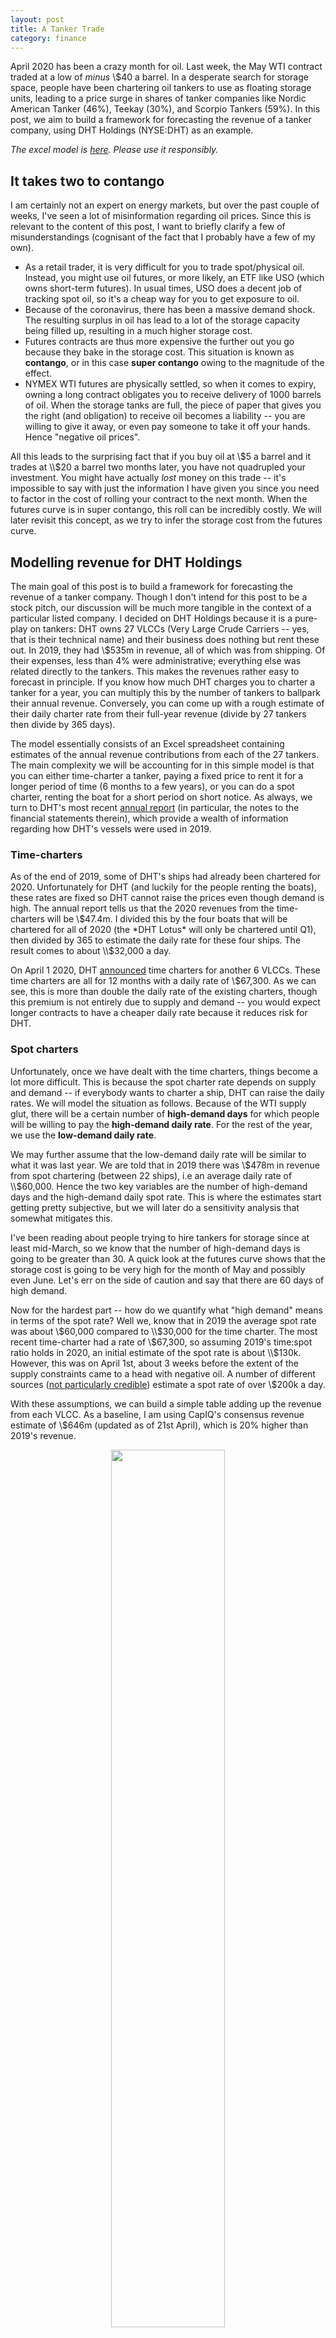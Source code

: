 ```yaml
---
layout: post
title: A Tanker Trade
category: finance
---
```


April 2020 has been a crazy month for oil. Last week, the May WTI contract traded at a low of *minus* \\$40 a barrel. In a desperate search for storage space, people have been chartering oil tankers to use as floating storage units, leading to a price surge in shares of tanker companies like Nordic American Tanker (46%), Teekay (30%), and Scorpio Tankers (59%). In this post, we aim to build a framework for forecasting the revenue of a tanker company, using DHT Holdings (NYSE:DHT) as an example.
<!--more-->

*The excel model is [here](https://github.com/robertmartin8/RandomWalks/blob/master/valuations/DHT_tankers.xlsx). Please use it responsibly.*

## It takes two to contango 

I am certainly not an expert on energy markets, but over the past couple of weeks, I've seen a lot of misinformation regarding oil prices. Since this is relevant to the content of this post, I want to briefly clarify a few of misunderstandings (cognisant of the fact that I probably have a few of my own).

- As a retail trader, it is very difficult for you to trade spot/physical oil. Instead, you might use oil futures, or more likely, an ETF like USO (which owns short-term futures). In usual times, USO does a decent job of tracking spot oil, so it's a cheap way for you to get exposure to oil.
- Because of the coronavirus, there has been a massive demand shock. The resulting surplus in oil has lead to a lot of the storage capacity being filled up, resulting in a much higher storage cost. 
- Futures contracts are thus more expensive the further out you go because they bake in the storage cost. This situation is known as **contango**, or in this case **super contango** owing to the magnitude of the effect.
- NYMEX WTI futures are physically settled, so when it comes to expiry, owning a long contract obligates you to receive delivery of 1000 barrels of oil. When the storage tanks are full, the piece of paper that gives you the right (and obligation) to receive oil becomes a liability -- you are willing to give it away, or even pay someone to take it off your hands. Hence "negative oil prices".
  
All this leads to the surprising fact that if you buy oil at \\$5 a barrel and it trades at \\$20 a barrel two months later, you have not quadrupled your investment. You might have actually *lost* money on this trade -- it's impossible to say with just the information I have given you since you need to factor in the cost of rolling your contract to the next month. When the futures curve is in super contango, this roll can be incredibly costly. We will later revisit this concept, as we try to infer the storage cost from the futures curve.

## Modelling revenue for DHT Holdings

The main goal of this post is to build a framework for forecasting the revenue of a tanker company. Though I don't intend for this post to be a stock pitch, our discussion will be much more tangible in the context of a particular listed company. I decided on DHT Holdings because it is a pure-play on tankers: DHT owns 27 VLCCs (Very Large Crude Carriers -- yes, that is their technical name) and their business does nothing but rent these out. In 2019, they had \\$535m in revenue, all of which was from shipping. Of their expenses, less than 4% were administrative; everything else was related directly to the tankers. This makes the revenues rather easy to forecast in principle. If you know how much DHT charges you to charter a tanker for a year, you can multiply this by the number of tankers to ballpark their annual revenue. Conversely, you can come up with a rough estimate of their daily charter rate from their full-year revenue (divide by 27 tankers then divide by 365 days). 

The model essentially consists of an Excel spreadsheet containing estimates of the annual revenue contributions from each of the 27 tankers. The main complexity we will be accounting for in this simple model is that you can either time-charter a tanker, paying a fixed price to rent it for a longer period of time (6 months to a few years), or you can do a spot charter, renting the boat for a short period on short notice. As always, we turn to DHT's most recent [annual report](https://www.sec.gov/Archives/edgar/data/1331284/000114036120006806/form20f.htm) (in particular, the notes to the financial statements therein), which provide a wealth of information regarding how DHT's vessels were used in 2019.

### Time-charters

As of the end of 2019, some of DHT's ships had already been chartered for 2020. Unfortunately for DHT (and luckily for the people renting the boats), these rates are fixed so DHT cannot raise the prices even though demand is high. The annual report tells us that the 2020 revenues from the time-charters will be \\$47.4m. I divided this by the four boats that will be chartered for all of 2020 (the *DHT Lotus* will only be chartered until Q1), then divided by 365 to estimate the daily rate for these four ships. The result comes to about \\$32,000 a day.

On April 1 2020, DHT [announced](https://www.dhtankers.com/dht-holdings-inc-announces-time-charters-for-six-of-its-vlccs/) time charters for another 6 VLCCs. These time charters are all for 12 months with a daily rate of \\$67,300. As we can see, this is more than double the daily rate of the existing charters, though this premium is not entirely due to supply and demand -- you would expect longer contracts to have a cheaper daily rate because it reduces risk for DHT. 

### Spot charters

Unfortunately, once we have dealt with the time charters, things become a lot more difficult. This is because the spot charter rate depends on supply and demand -- if everybody wants to charter a ship, DHT can raise the daily rates. We will model the situation as follows. Because of the WTI supply glut, there will be a certain number of **high-demand days** for which people will be willing to pay the **high-demand daily rate**. For the rest of the year, we use the **low-demand daily rate**. 

We may further assume that the low-demand daily rate will be similar to what it was last year. We are told that in 2019 there was \\$478m in revenue from spot chartering (between 22 ships), i.e an average daily rate of \\$60,000. Hence the two key variables are the number of high-demand days and the high-demand daily spot rate. This is where the estimates start getting pretty subjective, but we will later do a sensitivity analysis that somewhat mitigates this.

I've been reading about people trying to hire tankers for storage since at least mid-March, so we know that the number of high-demand days is going to be greater than 30. A quick look at the futures curve shows that the storage cost is going to be very high for the month of May and possibly even June. Let's err on the side of caution and say that there are 60 days of high demand.

Now for the hardest part -- how do we quantify what "high demand" means in terms of the spot rate? Well we, know that in 2019 the average spot rate was about \\$60,000 compared to \\$30,000 for the time charter. The most recent time-charter had a rate of \\$67,300, so assuming 2019's time:spot ratio holds in 2020, an initial estimate of the spot rate is about \\$130k. However, this was on April 1st, about 3 weeks before the extent of the supply constraints came to a head with negative oil. A number of different sources ([not particularly credible](https://seekingalpha.com/news/3557384-vlcc-charter-rates-skyrocket-past-200k-per-day)) estimate a spot rate of over \\$200k a day.

With these assumptions, we can build a simple table adding up the revenue from each VLCC. As a baseline, I am using CapIQ's consensus revenue estimate of \\$646m (updated as of 21st April), which is 20% higher than 2019's revenue.

<center>
<img src="{{ site.imageurl }}oil_tankers/dht_rev_surprise.png" style="width:60%;"/>
</center>

It's nice to see that our forecasted revenue is in the same ballpark as the CapIQ consensus estimate (if it were 10x higher or lower, it'd be more likely that we were doing something wrong). 

## The futures curve and the market-implied cost of carry

In the initial analysis, we gave a very haphazard estimate of the high-demand spot charter rate. Let's see if we can do a little bit better by examining the futures curve for oil:

<center>
<img src="{{ site.imageurl }}oil_tankers/futures_curve.png" style="width:80%;"/>
</center>

The curve is said to be "in contango" because it is sloping upwards -- this is associated with the **cost of carry** (the cost of storing the underlying), because you'd be willing to pay a little more (or in these times, a *lot* more) to avoid having to hold the physical oil. 

Now for some maths. Let's say the cost of carry is $s$ per year (expressed as a percentage). So if $s=0.10$ and the oil costs \\$20 a barrel, the storage cost is \$2 a year. Hence by a simple no-arbitrage argument, the price *F* of a futures contract expiring 1 year from now relative to the spot price $S_0$ is:

$$F = S_0 (1+s)$$

This is called a no-arbitrage argument because if it *weren't* true, you could make a risk-free arbitrage profit. Note that I am ignoring the interest rate because it is so low (money printer go brrrr). With the above formula, we see that the implied storage cost (in dollars) between any two months is the price difference of their futures contracts. For example, as of 24/4/20, the June contract is trading at \\$16.48 and the July contract is trading at \\$21.80. Hence, a reasonable estimate for the storage cost in June is $\\$21.80 - \\$16.48 = \\$5.32$. It's a little more involved to find the annualised storage costs (derived below), but it's not entirely relevant to our discussion.

$$\begin{align*} 
F_1 &= S_0 e^{sT_1} \\
F_2 &= S_0 e^{sT_2} \\
\implies \frac{F_2}{F_1} &= e^{s(T_2 - T_1)} \\
\end{align*}$$

$$\implies s = \frac{1}{T_2- T_1} \ln \left(\frac{F_2}{F_1} \right)$$

Below is a plot that shows the implied cost of carry for different months, overlayed on the futures curve.


<center>
<img src="{{ site.imageurl }}oil_tankers/futures_cost_of_carry.png" style="width:100%;"/>
</center>

Using the June cost of \\$5.32 a barrel, we can put an upper bound on the high-demand spot charter rate. It can be calculated, using the density of oil and the deadweight tonnage, that a VLCC can carry about 2 million barrels of oil. Thus, a cost of carry of \\$5.32 per barrel for a month is equivalent to a daily rate of $\\$5.32 \times 2 \times 10^6 ~/~ 30 = \\$355,000$. This is only an upper bound because in reality there will be a nontrivial cost of freight, so it is not fair to allocate all of the \\$5.32 to the cost of the VLCC since some of that represents transport costs. We will thus adjust our estimate of the high-demand spot rate up from \\$200k a day to about \\$250k. If it seems like I'm trying to pump up the spot rate (maybe confirmation bias), note that this is *still* a conservative estimate because we are using the month of June rather than May. If we calculate the May storage cost based on the settlement price of -\\$40, we get the ludicrous spot charter rate of \\$3.8m *a day*. I'm not saying that this is anywhere close to the true May storage cost, but it's just to illustrate that \\$250k is very much on the low end. 

In any case, moving forward with the conservative estimate of \\$250k a day, we forecast the revenue to be \\$761m, an 18% surprise over the CapIQ estimate.

The astute reader will note that we could just use each month's market-implied spot charter rates directly, rather than our unsophisticated "high-demand low-demand" model. However, I think that the current procedure of reverting to the 2019 cost for the low-demand spot rate is more robust and has significantly less model risk, so we'll stick with that.

## Sensitivity analysis

Before we conclude, let's conduct a sensitivity analysis. This is a critically important part of any model because it emphasises the intrinsic uncertainty of trying to forecast the future. Concretely, we make Excel recompute the quantity of interest (in this case, FY20 revenue) under a range of different values of our two key inputs: the high-demand spot rate and the number of high-demand days. 

Because one of the objectives of this exercise is to understand the downside, I have centred the high-demand rates around the initial lower estimate of \\$200k. For the high-demand days, we use a range of values from 45 days to 75 days, centred around 60.

<center>
<img src="{{ site.imageurl }}oil_tankers/sensitivity.png" style="width:100%;"/>
</center>


I've applied special formatting (dark red with white text) to represent the revenue forecasts that are below the CapIQ estimate. You'll notice that these are in the top-left as expected, corresponding to a lower spot rate and a shorter period of high demand. However, under a broad range of other assumptions, the model is forecasting positive earnings surprises relative to the CapIQ estimate. 


## Conclusion

In this post, we have built a very simple model for DHT Holdings' 2020 revenue by combining their fixed time charter rates with our estimates of the spot charter rate, in light of the recent supply glut. Under fairly conservative estimates, I am forecasting a 10% revenue beat on the upside.

There are many variables that I have conveniently chosen to ignore. For example:

- Freight, which we mentioned but didn't quantify, may be quite expensive. Rail freight costs about \\$5 a barrel, which would constitute the lion's share of the \\$5.23 June cost of carry.
- It takes a couple of weeks to get a VLCC from the Suez to the Texan coast. There may be complications with space at the ports (which may not have enough space to park a huge number of VLCCs).
- There may be secular headwinds, such as the new 2020 International Maritime Organisation regulations regarding fuel sulphur content, which may lower the low-demand spot rate.

However, I think that the Excel model provides a reasonable starting point for people to input their own estimates, perhaps factoring in the nuances. Besides, the sensitivity analysis is a nice tool to show you how varying your inputs affects the model output, and in this particular case, shows a reasonable margin of safety. I want to emphasise that this post is not a stock pitch; at best, it is a *component* of a stock pitch. Ultimately, I suggest you put in the time to come up with your own estimates of the different inputs, and in so doing, tell your own story about the company.




